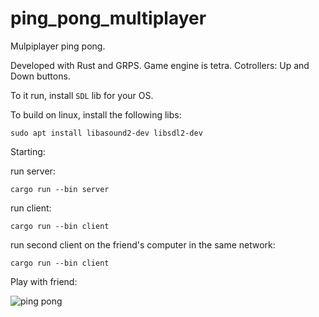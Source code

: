 # ping_pong_multiplayer

Mulpiplayer ping pong.

Developed with Rust and GRPS. 
Game engine is tetra.
Cotrollers: Up and Down buttons.

To it run, install `SDL` lib for your OS.

To build on linux, install the following libs:

``` sudo apt install libasound2-dev libsdl2-dev ```

Starting:

run server: 

``` cargo run --bin server ```

run client: 

``` cargo run --bin client ```

run seсond client on the friend's computer in the same network:

``` cargo run --bin client ```

Play with friend:

![ping pong](https://habrastorage.org/getpro/habr/upload_files/344/c1c/f43/344c1cf43c4e0d696d6068051a33ca7d.gif)
